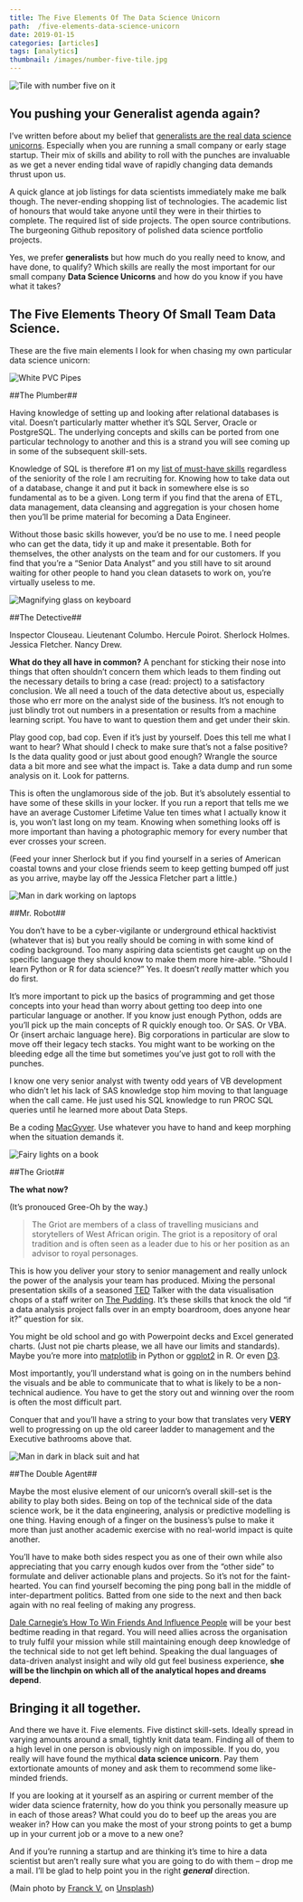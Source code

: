 ```yaml
---
title: The Five Elements Of The Data Science Unicorn
path:  /five-elements-data-science-unicorn
date: 2019-01-15
categories: [articles]
tags: [analytics]
thumbnail: /images/number-five-tile.jpg
---
```

![Tile with number five on it](/images/number-five-tile.jpg)

## You pushing your Generalist agenda again?

I’ve written before about my belief that [generalists are the real data science unicorns][1]. Especially when you are running a small company or early stage startup. Their mix of skills and ability to roll with the punches are invaluable as we get a never ending tidal wave of rapidly changing data demands thrust upon us.

A quick glance at job listings for data scientists immediately make me balk though. The never-ending shopping list of technologies. The academic list of honours that would take anyone until they were in their thirties to complete. The required list of side projects. The open source contributions. The burgeoning Github repository of polished data science portfolio projects.

Yes, we prefer **generalists** but how much do you really need to know, and have done, to qualify? Which skills are really the most important for our small company **Data Science Unicorns** and how do you know if you have what it takes?

## The Five Elements Theory Of Small Team Data Science.

These are the five main elements I look for when chasing my own particular data science unicorn:

![White PVC Pipes](/images/white-pipes.jpg)

##The Plumber##

Having knowledge of setting up and looking after relational databases is vital. Doesn’t particularly matter whether it’s SQL Server, Oracle or PostgreSQL. The underlying concepts and skills can be ported from one particular technology to another and this is a strand you will see coming up in some of the subsequent skill-sets.

Knowledge of SQL is therefore #1 on my [list of must-have skills][2] regardless of the seniority of the role I am recruiting for. Knowing how to take data out of a database, change it and put it back in somewhere else is so fundamental as to be a given. Long term if you find that the arena of ETL, data management, data cleansing and aggregation is your chosen home then you’ll be prime material for becoming a Data Engineer.

Without those basic skills however, you’d be no use to me. I need people who can get the data, tidy it up and make it presentable. Both for themselves, the other analysts on the team and for our customers. If you find that you’re a “Senior Data Analyst” and you still have to sit around waiting for other people to hand you clean datasets to work on, you’re virtually useless to me.

![Magnifying glass on keyboard](/images/magnifying-glass.jpg)

##The Detective##

Inspector Clouseau. Lieutenant Columbo. Hercule Poirot. Sherlock Holmes. Jessica Fletcher. Nancy Drew.

**What do they all have in common?** A penchant for sticking their nose into things that often shouldn’t concern them which leads to them finding out the necessary details to bring a case (read: project) to a satisfactory conclusion. We all need a touch of the data detective about us, especially those who err more on the analyst side of the business. It’s not enough to just blindly trot out numbers in a presentation or results from a machine learning script. You have to want to question them and get under their skin.

Play good cop, bad cop. Even if it’s just by yourself. Does this tell me what I want to hear? What should I check to make sure that’s not a false positive? Is the data quality good or just about good enough? Wrangle the source data a bit more and see what the impact is. Take a data dump and run some analysis on it. Look for patterns.

This is often the unglamorous side of the job. But it’s absolutely essential to have some of these skills in your locker. If you run a report that tells me we have an average Customer Lifetime Value ten times what I actually know it is, you won’t last long on my team. Knowing when something looks off is more important than having a photographic memory for every number that ever crosses your screen.

(Feed your inner Sherlock but if you find yourself in a series of American coastal towns and your close friends seem to keep getting bumped off just as you arrive, maybe lay off the Jessica Fletcher part a little.)

![Man in dark working on laptops](/images/dark-laptops.jpg)

##Mr. Robot##

You don’t have to be a cyber-vigilante or underground ethical hacktivist (whatever that is) but you really should be coming in with some kind of coding background. Too many aspiring data scientists get caught up on the specific language they should know to make them more hire-able. “Should I learn Python or R for data science?” Yes. It doesn’t _really_ matter which you do first.

It’s more important to pick up the basics of programming and get those concepts into your head than worry about getting too deep into one particular language or another. If you know just enough Python, odds are you’ll pick up the main concepts of R quickly enough too. Or SAS. Or VBA. Or {insert archaic language here}. Big corporations in particular are slow to move off their legacy tech stacks. You might want to be working on the bleeding edge all the time but sometimes you’ve just got to roll with the punches.

I know one very senior analyst with twenty odd years of VB development who didn’t let his lack of SAS knowledge stop him moving to that language when the call came. He just used his SQL knowledge to run PROC SQL queries until he learned more about Data Steps.

Be a coding [MacGyver](https://en.wikipedia.org/wiki/MacGyver). Use whatever you have to hand and keep morphing when the situation demands it.

![Fairy lights on a book](/images/book-fairy-lights.jpg)

##The Griot##

**The what now?**

(It’s pronouced Gree-Oh by the way.)

> The Griot are members of a class of travelling musicians and storytellers of West African origin. The griot is a repository of oral tradition and is often seen as a leader due to his or her position as an advisor to royal personages.

This is how you deliver your story to senior management and really unlock the power of the analysis your team has produced. Mixing the personal presentation skills of a seasoned [TED](https://www.ted.com/) Talker with the data visualisation chops of a staff writer on [The Pudding](https://pudding.cool/). It’s these skills that knock the old “if a data analysis project falls over in an empty boardroom, does anyone hear it?” question for six.

You might be old school and go with Powerpoint decks and Excel generated charts. (Just not pie charts please, we all have our limits and standards). Maybe you’re more into [matplotlib](https://matplotlib.org/) in Python or [ggplot2](https://ggplot2.tidyverse.org/) in R. Or even [D3](https://d3js.org/).

Most importantly, you’ll understand what is going on in the numbers behind the visuals and be able to communicate that to what is likely to be a non-technical audience. You have to get the story out and winning over the room is often the most difficult part.

Conquer that and you’ll have a string to your bow that translates very **VERY** well to progressing on up the old career ladder to management and the Executive bathrooms above that.

![Man in dark in black suit and hat](/images/dark-spy.jpg)

##The Double Agent##

Maybe the most elusive element of our unicorn’s overall skill-set is the ability to play both sides. Being on top of the technical side of the data science work, be it the data engineering, analysis or predictive modelling is one thing. Having enough of a finger on the business&#8217;s pulse to make it more than just another academic exercise with no real-world impact is quite another.

You’ll have to make both sides respect you as one of their own while also appreciating that you carry enough kudos over from the “other side” to formulate and deliver actionable plans and projects. So it’s not for the faint-hearted. You can find yourself becoming the ping pong ball in the middle of inter-department politics. Batted from one side to the next and then back again with no real feeling of making any progress.

[Dale Carnegie’s How To Win Friends And Influence People](https://en.wikipedia.org/wiki/How_to_Win_Friends_and_Influence_People) will be your best bedtime reading in that regard. You will need allies across the organisation to truly fulfil your mission while still maintaining enough deep knowledge of the technical side to not get left behind. Speaking the dual languages of data-driven analyst insight and wily old gut feel business experience, **she will be the linchpin on which all of the analytical hopes and dreams depend**.

## Bringing it all together.

And there we have it. Five elements. Five distinct skill-sets. Ideally spread in varying amounts around a small, tightly knit data team. Finding all of them to a high level in one person is obviously nigh on impossible. If you do, you really will have found the mythical **data science unicorn**. Pay them extortionate amounts of money and ask them to recommend some like-minded friends.

If you are looking at it yourself as an aspiring or current member of the wider data science fraternity, how do you think you personally measure up in each of those areas? What could you do to beef up the areas you are weaker in? How can you make the most of your strong points to get a bump up in your current job or a move to a new one?

And if you&#8217;re running a startup and are thinking it&#8217;s time to hire a data scientist but aren&#8217;t really sure what you are going to do with them &#8211; drop me a mail. I&#8217;ll be glad to help point you in the right _**general**_ direction.

(Main photo by [Franck V.][3] on [Unsplash][4])

 [1]: https://alanhylands.com/generalists-real-data-science-unicorns/
 [2]: https://alanhylands.com/is-sql-really-a-game-changer-for-data-science-careers/
 [3]: https://unsplash.com/photos/9skkk4R3aoY?utm_source=unsplash&utm_medium=referral&utm_content=creditCopyText
 [4]: https://unsplash.com/search/photos/five?utm_source=unsplash&utm_medium=referral&utm_content=creditCopyText